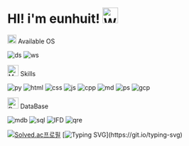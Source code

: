 # HI! i'm eunhuit! <img src="https://raw.githubusercontent.com/Tarikul-Islam-Anik/Animated-Fluent-Emojis/master/Emojis/Hand%20gestures/Waving%20Hand.png" alt="Waving Hand" width="35" height="35" />


 <img src="https://raw.githubusercontent.com/Tarikul-Islam-Anik/Animated-Fluent-Emojis/master/Emojis/Objects/DVD.png" alt="DVD" width="20" height="20" /> Available OS

![ds](https://img.shields.io/badge/Debian-A81D33?style=for-the-badge&logo=debian&logoColor=white) ![ws](https://img.shields.io/badge/Windows-0078D6?style=for-the-badge&logo=windows&logoColor=white)

 <img src="https://raw.githubusercontent.com/Tarikul-Islam-Anik/Animated-Fluent-Emojis/master/Emojis/People/Man%20Technologist.png" alt="Man Technologist" width="25" height="25" /> Skills

 ![py](https://img.shields.io/badge/Python-3776AB?style=for-the-badge&logo=python&logoColor=white) ![html](https://img.shields.io/badge/HTML-239120?style=for-the-badge&logo=html5&logoColor=white) ![css](https://img.shields.io/badge/CSS-239120?&style=for-the-badge&logo=css3&logoColor=white) ![js](https://img.shields.io/badge/JavaScript-F7DF1E?style=for-the-badge&logo=JavaScript&logoColor=white) ![cpp](https://img.shields.io/badge/C%2B%2B-00599C?style=for-the-badge&logo=c%2B%2B&logoColor=white) ![md](https://img.shields.io/badge/Markdown-000000?style=for-the-badge&logo=markdown&logoColor=white) ![ps](https://img.shields.io/badge/Powershell-2CA5E0?style=for-the-badge&logo=powershell&logoColor=white) ![gcp](https://img.shields.io/badge/Google_Cloud-4285F4?style=for-the-badge&logo=google-cloud&logoColor=white)

 <img src="https://raw.githubusercontent.com/Tarikul-Islam-Anik/Animated-Fluent-Emojis/master/Emojis/Objects/Package.png" alt="Package" width="25" height="25" /> DataBase
  
![mdb](https://img.shields.io/badge/MariaDB-003545?style=for-the-badge&logo=mariadb&logoColor=white) ![sql](https://img.shields.io/badge/MySQL-005C84?style=for-the-badge&logo=mysql&logoColor=white) ![IFD](	https://img.shields.io/badge/InfluxDB-22ADF6?style=for-the-badge&logo=InfluxDB&logoColor=white) ![qre](https://img.shields.io/badge/PostgreSQL-316192?style=for-the-badge&logo=postgresql&logoColor=white)


[![Solved.ac프로필](http://mazassumnida.wtf/api/v2/generate_badge?boj=ixxeh_p)](https://solved.ac/ixxeh_p)
[![Typing SVG](https://readme-typing-svg.demolab.com?font=Fira+Code&weight=600&pause=1000&random=false&width=435&lines=Computers+don't+lie+to+you.)](https://git.io/typing-svg)
